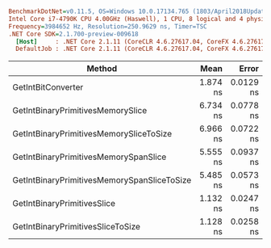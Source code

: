 ``` ini

BenchmarkDotNet=v0.11.5, OS=Windows 10.0.17134.765 (1803/April2018Update/Redstone4)
Intel Core i7-4790K CPU 4.00GHz (Haswell), 1 CPU, 8 logical and 4 physical cores
Frequency=3984652 Hz, Resolution=250.9629 ns, Timer=TSC
.NET Core SDK=2.1.700-preview-009618
  [Host]     : .NET Core 2.1.11 (CoreCLR 4.6.27617.04, CoreFX 4.6.27617.02), 64bit RyuJIT
  DefaultJob : .NET Core 2.1.11 (CoreCLR 4.6.27617.04, CoreFX 4.6.27617.02), 64bit RyuJIT


```
|                                      Method |     Mean |     Error |    StdDev |
|-------------------------------------------- |---------:|----------:|----------:|
|                          GetIntBitConverter | 1.874 ns | 0.0129 ns | 0.0121 ns |
|           GetIntBinaryPrimitivesMemorySlice | 6.734 ns | 0.0778 ns | 0.0728 ns |
|     GetIntBinaryPrimitivesMemorySliceToSize | 6.966 ns | 0.0722 ns | 0.0676 ns |
|       GetIntBinaryPrimitivesMemorySpanSlice | 5.555 ns | 0.0937 ns | 0.0877 ns |
| GetIntBinaryPrimitivesMemorySpanSliceToSize | 5.485 ns | 0.0573 ns | 0.0508 ns |
|                 GetIntBinaryPrimitivesSlice | 1.132 ns | 0.0247 ns | 0.0219 ns |
|           GetIntBinaryPrimitivesSliceToSize | 1.128 ns | 0.0258 ns | 0.0241 ns |
